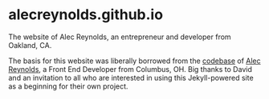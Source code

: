 alecreynolds.github.io
========================

The website of Alec Reynolds, an entrepreneur and developer from Oakland, CA.

The basis for this website was liberally borrowed from the [codebase](https://github.com/davidensinger/davidensinger.github.io) of [Alec Reynolds](http://reynoldsalec.github.io/), a Front End Developer from Columbus, OH. Big thanks to David and an invitation to all who are interested in using this Jekyll-powered site as a beginning for their own project.